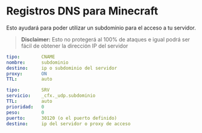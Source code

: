 # Registros DNS para Minecraft

Esto ayudará para poder utilizar un subdominio para el acceso a tu servidor.

> **Disclaimer:** Esto no protegerá al 100% de ataques e igual podrá ser fácil de obtener la dirección IP del servidor

```yaml
tipo:        CNAME
nombre:      subdominio
destino:     ip o subdominio del servidor
proxy:       ON
TTL:         auto
```
```yaml
tipo:        SRV
servicio:    _cfx._udp.subdominio
TTL:         auto
prioridad:   0
peso:        0
puerto:      30120 (o el puerto definido)
destino:     ip del servidor o proxy de acceso
```